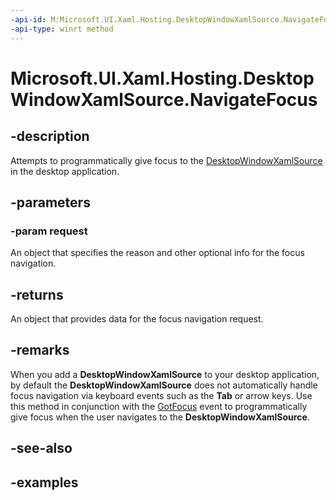 ```yaml
---
-api-id: M:Microsoft.UI.Xaml.Hosting.DesktopWindowXamlSource.NavigateFocus(Microsoft.UI.Xaml.Hosting.XamlSourceFocusNavigationRequest)
-api-type: winrt method
---
```


<!-- Method syntax.
public XamlSourceFocusNavigationResult DesktopWindowXamlSource.NavigateFocus(XamlSourceFocusNavigationRequest request)
-->

# Microsoft.UI.Xaml.Hosting.DesktopWindowXamlSource.NavigateFocus

## -description
Attempts to programmatically give focus to the [DesktopWindowXamlSource](desktopwindowxamlsource.md) in the desktop application.

## -parameters
### -param request
An object that specifies the reason and other optional info for the focus navigation.

## -returns
An object that provides data for the focus navigation request.

## -remarks
When you add a **DesktopWindowXamlSource** to your desktop application, by default the **DesktopWindowXamlSource** does not automatically handle focus navigation via keyboard events such as the **Tab** or arrow keys. Use this method in conjunction with the [GotFocus](desktopwindowxamlsource_navigatefocus) event to programmatically give focus when the user navigates to the **DesktopWindowXamlSource**.

## -see-also

## -examples
